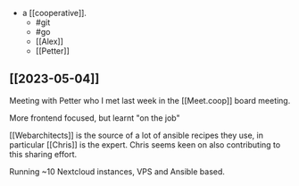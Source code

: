- a [[cooperative]].
  - #git
  - #go
  - [[Alex]]
  - [[Petter]]

## [[2023-05-04]]

Meeting with Petter who I met last week in the [[Meet.coop]] board meeting.

More frontend focused, but learnt "on the job"

[[Webarchitects]] is the source of a lot of ansible recipes they use, in particular [[Chris]] is the expert. Chris seems keen on also contributing to this sharing effort.

Running ~10 Nextcloud instances, VPS and Ansible based.
